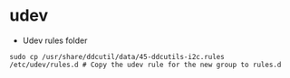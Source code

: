 # udev

- Udev rules folder

```shell
sudo cp /usr/share/ddcutil/data/45-ddcutils-i2c.rules /etc/udev/rules.d # Copy the udev rule for the new group to rules.d
```
